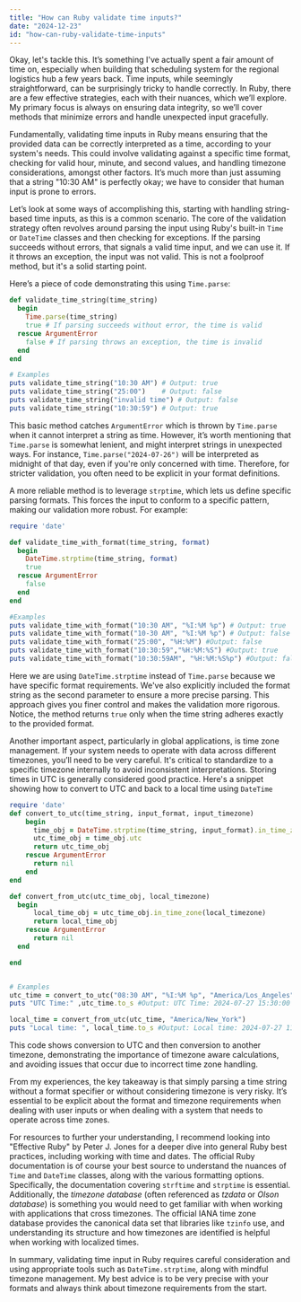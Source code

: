 ```yaml
---
title: "How can Ruby validate time inputs?"
date: "2024-12-23"
id: "how-can-ruby-validate-time-inputs"
---
```


Okay, let's tackle this. It’s something I've actually spent a fair amount of time on, especially when building that scheduling system for the regional logistics hub a few years back. Time inputs, while seemingly straightforward, can be surprisingly tricky to handle correctly. In Ruby, there are a few effective strategies, each with their nuances, which we’ll explore. My primary focus is always on ensuring data integrity, so we’ll cover methods that minimize errors and handle unexpected input gracefully.

Fundamentally, validating time inputs in Ruby means ensuring that the provided data can be correctly interpreted as a time, according to your system's needs. This could involve validating against a specific time format, checking for valid hour, minute, and second values, and handling timezone considerations, amongst other factors. It’s much more than just assuming that a string "10:30 AM" is perfectly okay; we have to consider that human input is prone to errors.

Let’s look at some ways of accomplishing this, starting with handling string-based time inputs, as this is a common scenario. The core of the validation strategy often revolves around parsing the input using Ruby's built-in `Time` or `DateTime` classes and then checking for exceptions. If the parsing succeeds without errors, that signals a valid time input, and we can use it. If it throws an exception, the input was not valid. This is not a foolproof method, but it's a solid starting point.

Here’s a piece of code demonstrating this using `Time.parse`:

```ruby
def validate_time_string(time_string)
  begin
    Time.parse(time_string)
    true # If parsing succeeds without error, the time is valid
  rescue ArgumentError
    false # If parsing throws an exception, the time is invalid
  end
end

# Examples
puts validate_time_string("10:30 AM") # Output: true
puts validate_time_string("25:00")    # Output: false
puts validate_time_string("invalid time") # Output: false
puts validate_time_string("10:30:59") # Output: true

```

This basic method catches `ArgumentError` which is thrown by `Time.parse` when it cannot interpret a string as time. However, it’s worth mentioning that `Time.parse` is somewhat lenient, and might interpret strings in unexpected ways. For instance, `Time.parse("2024-07-26")` will be interpreted as midnight of that day, even if you're only concerned with time. Therefore, for stricter validation, you often need to be explicit in your format definitions.

A more reliable method is to leverage `strptime`, which lets us define specific parsing formats. This forces the input to conform to a specific pattern, making our validation more robust. For example:

```ruby
require 'date'

def validate_time_with_format(time_string, format)
  begin
    DateTime.strptime(time_string, format)
    true
  rescue ArgumentError
    false
  end
end

#Examples
puts validate_time_with_format("10:30 AM", "%I:%M %p") # Output: true
puts validate_time_with_format("10-30 AM", "%I:%M %p") # Output: false
puts validate_time_with_format("25:00", "%H:%M") #Output: false
puts validate_time_with_format("10:30:59","%H:%M:%S") #Output: true
puts validate_time_with_format("10:30:59AM", "%H:%M:%S%p") #Output: false


```

Here we are using `DateTime.strptime` instead of `Time.parse` because we have specific format requirements. We've also explicitly included the format string as the second parameter to ensure a more precise parsing. This approach gives you finer control and makes the validation more rigorous. Notice, the method returns `true` only when the time string adheres exactly to the provided format.

Another important aspect, particularly in global applications, is time zone management. If your system needs to operate with data across different timezones, you’ll need to be very careful. It's critical to standardize to a specific timezone internally to avoid inconsistent interpretations. Storing times in UTC is generally considered good practice. Here's a snippet showing how to convert to UTC and back to a local time using `DateTime`

```ruby
require 'date'
def convert_to_utc(time_string, input_format, input_timezone)
    begin
      time_obj = DateTime.strptime(time_string, input_format).in_time_zone(input_timezone)
      utc_time_obj = time_obj.utc
      return utc_time_obj
    rescue ArgumentError
      return nil
    end
end

def convert_from_utc(utc_time_obj, local_timezone)
  begin
      local_time_obj = utc_time_obj.in_time_zone(local_timezone)
      return local_time_obj
    rescue ArgumentError
      return nil
  end

end


# Examples
utc_time = convert_to_utc("08:30 AM", "%I:%M %p", "America/Los_Angeles")
puts "UTC Time:" ,utc_time.to_s #Output: UTC Time: 2024-07-27 15:30:00 UTC

local_time = convert_from_utc(utc_time, "America/New_York")
puts "Local time: ", local_time.to_s #Output: Local time: 2024-07-27 11:30:00 -0400
```

This code shows conversion to UTC and then conversion to another timezone, demonstrating the importance of timezone aware calculations, and avoiding issues that occur due to incorrect time zone handling.

From my experiences, the key takeaway is that simply parsing a time string without a format specifier or without considering timezone is very risky. It’s essential to be explicit about the format and timezone requirements when dealing with user inputs or when dealing with a system that needs to operate across time zones.

For resources to further your understanding, I recommend looking into "Effective Ruby" by Peter J. Jones for a deeper dive into general Ruby best practices, including working with time and dates. The official Ruby documentation is of course your best source to understand the nuances of `Time` and `DateTime` classes, along with the various formatting options. Specifically, the documentation covering `strftime` and `strptime` is essential. Additionally, the *timezone database* (often referenced as *tzdata* or *Olson database*) is something you would need to get familiar with when working with applications that cross timezones. The official IANA time zone database provides the canonical data set that libraries like `tzinfo` use, and understanding its structure and how timezones are identified is helpful when working with localized times.

In summary, validating time input in Ruby requires careful consideration and using appropriate tools such as `DateTime.strptime`, along with mindful timezone management. My best advice is to be very precise with your formats and always think about timezone requirements from the start.
